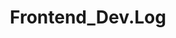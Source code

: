 ---
layout: list
type: category
title: Frontend_Dev.Log
slug: Frontend
sidebar: true
order: 4
description: >
  Anything about development
---